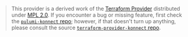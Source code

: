 > This provider is a derived work of the [Terraform Provider](https://github.com/scastria/terraform-provider-konnect)
> distributed under [MPL 2.0](https://www.mozilla.org/en-US/MPL/2.0/). If you encounter a bug or missing feature,
> first check the [`pulumi-konnect` repo](https://github.com/johnharris85/pulumi-konnect/issues); however, if that doesn't turn up anything,
> please consult the source [`terraform-provider-konnect` repo](https://github.com/scastria/terraform-provider-konnect/issues).
